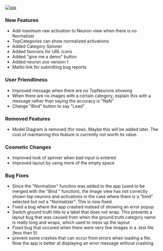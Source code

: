 [![pip](https://img.shields.io/badge/compatible%20pip%20version-0.13.0-00bbe2?logo=pypi&logoColor=f5c39e)](https://pypi.org/project/deephys/0.13.0)


### New Features
- Add maximum raw activation to Neuron view when there is no Normalizer
- TopCategories can show normalized activations
- Added Category Spinner
- Added favicons for URL icons
- Added "give me a demo" button
- Added neuron zoo version 1
- Mailto link for submitting bug reports




### User Friendliness
- Improved message when there are no TopNeurons showing
- When there are no images with a certain category, explain this with a message rather than saying the accuracy is "NaN"
- Change "Bind" button to say "Lead"


### Removed Features
- Model Diagram is removed (for now). Maybe this will be added later. The cost of maintaining this feature is currently not worth its value.


### Cosmetic Changes
- Improved look of spinner when bad input is entered
- Improved layout by using more of the empty space


### Bug Fixes
- Since the "Normalizer" functino was added to the app (used to be merged with the "Bind " function), the Image view has not correctly shown top neurons and activations in the case where there is a "bind" selected but not a "Normalizer". This is now fixed.
- Fixed a bug where the app crashed instead of showing an error popup
- Switch ground truth title to a label that does not wrap. This prevents a layout bug that was caused from when the ground truth category name is really long and wraps, which used to mess up the layout
- Fixed bug that occured when there were very few images in a .test file (less than 5)
- prevent some crashes that can occur from errors when loading a file. Now the app is better at displaying an error message without crashing.







